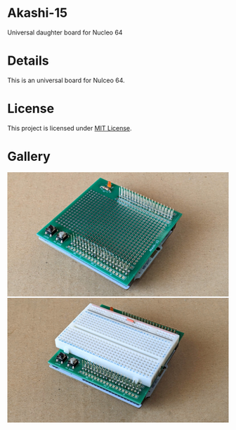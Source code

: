 # Akashi-15
Universal daughter board for Nucleo 64

# Details
This is an universal board for Nulceo 64. 


# License
This project is licensed under [MIT License](LICENSE).

# Gallery

![](image/PXL_20230424_222650467.jpg)
![](image/PXL_20230424_222736198.jpg)

